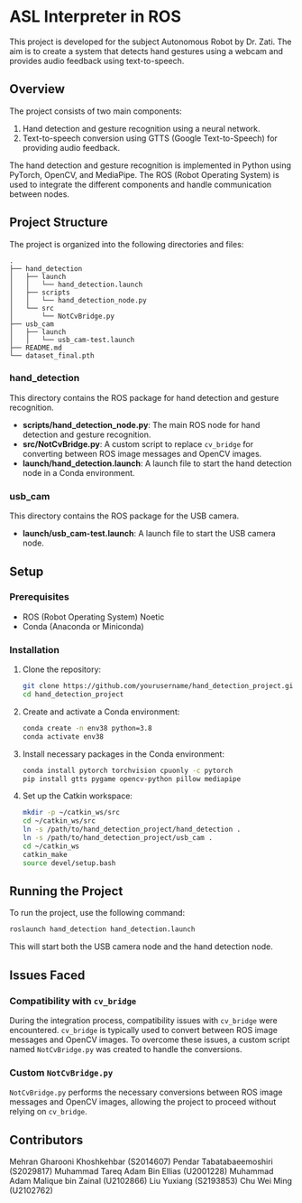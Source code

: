 # ASL Interpreter in ROS

This project is developed for the subject Autonomous Robot by Dr. Zati. The aim is to create a system that detects hand gestures using a webcam and provides audio feedback using text-to-speech.

## Overview

The project consists of two main components:
1. Hand detection and gesture recognition using a neural network.
2. Text-to-speech conversion using GTTS (Google Text-to-Speech) for providing audio feedback.

The hand detection and gesture recognition is implemented in Python using PyTorch, OpenCV, and MediaPipe. The ROS (Robot Operating System) is used to integrate the different components and handle communication between nodes.

## Project Structure

The project is organized into the following directories and files:

```
.
├── hand_detection
│   ├── launch
│   │   └── hand_detection.launch
│   ├── scripts
│   │   └── hand_detection_node.py
│   └── src
│       └── NotCvBridge.py
├── usb_cam
│   ├── launch
│   │   └── usb_cam-test.launch
├── README.md
└── dataset_final.pth
```

### hand_detection

This directory contains the ROS package for hand detection and gesture recognition.

- **scripts/hand_detection_node.py**: The main ROS node for hand detection and gesture recognition.
- **src/NotCvBridge.py**: A custom script to replace `cv_bridge` for converting between ROS image messages and OpenCV images.
- **launch/hand_detection.launch**: A launch file to start the hand detection node in a Conda environment.

### usb_cam

This directory contains the ROS package for the USB camera.

- **launch/usb_cam-test.launch**: A launch file to start the USB camera node.

## Setup

### Prerequisites

- ROS (Robot Operating System) Noetic
- Conda (Anaconda or Miniconda)

### Installation

1. Clone the repository:

    ```bash
    git clone https://github.com/yourusername/hand_detection_project.git
    cd hand_detection_project
    ```

2. Create and activate a Conda environment:

    ```bash
    conda create -n env38 python=3.8
    conda activate env38
    ```

3. Install necessary packages in the Conda environment:

    ```bash
    conda install pytorch torchvision cpuonly -c pytorch
    pip install gtts pygame opencv-python pillow mediapipe
    ```

4. Set up the Catkin workspace:

    ```bash
    mkdir -p ~/catkin_ws/src
    cd ~/catkin_ws/src
    ln -s /path/to/hand_detection_project/hand_detection .
    ln -s /path/to/hand_detection_project/usb_cam .
    cd ~/catkin_ws
    catkin_make
    source devel/setup.bash
    ```

## Running the Project

To run the project, use the following command:

```bash
roslaunch hand_detection hand_detection.launch
```

This will start both the USB camera node and the hand detection node.

## Issues Faced

### Compatibility with `cv_bridge`

During the integration process, compatibility issues with `cv_bridge` were encountered. `cv_bridge` is typically used to convert between ROS image messages and OpenCV images. To overcome these issues, a custom script named `NotCvBridge.py` was created to handle the conversions.

### Custom `NotCvBridge.py`

`NotCvBridge.py` performs the necessary conversions between ROS image messages and OpenCV images, allowing the project to proceed without relying on `cv_bridge`.

## Contributors

Mehran Gharooni Khoshkehbar (S2014607)
Pendar Tabatabaeemoshiri (S2029817)
Muhammad Tareq Adam Bin Ellias (U2001228)
Muhammad Adam Malique bin Zainal (U2102866)
Liu Yuxiang (S2193853)
Chu Wei Ming (U2102762)
